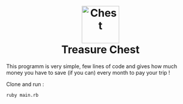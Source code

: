<h1 align="center">
  <br>
	<img src="http://pix.iemoji.com/images/emoji/apple/ios-9/256/banknote-with-dollar-sign.png" alt="Chest" width="100">
  <br>
  Treasure Chest
  <br>
</h1>
This programm is very simple, few lines of code and gives how much money you have to save (if you can) every month to pay your trip !  

Clone and run :  

```ruby main.rb```  



